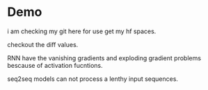 # Demo

i am checking my git here for use get my hf spaces.


checkout the diff values.


RNN have the vanishing gradients and exploding gradient problems bescause of activation fucntions.

seq2seq models can not process a lenthy input sequences.
